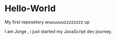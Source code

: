 # Hello-World
My first reposetory
 wuuuuuuzzzzzzzz up
 
   I am Jorge , i just started my JavaScript dev journey.
